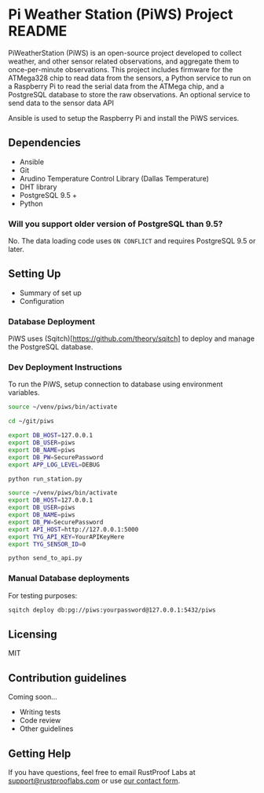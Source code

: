 # Pi Weather Station (PiWS) Project README

PiWeatherStation (PiWS) is an open-source project developed to collect weather,
and other sensor related observations,
and aggregate them to once-per-minute observations.  This project includes
firmware for the ATMega328 chip to read data from the sensors,
a Python service to run on a Raspberry Pi to read the serial data from the ATMega chip,
and a PostgreSQL database to store the raw observations.  An optional service
to send data to the sensor data API

Ansible is used to setup the Raspberry Pi and install the
PiWS services.


## Dependencies

* Ansible
* Git
* Arudino Temperature Control Library (Dallas Temperature)
* DHT library
* PostgreSQL 9.5 +
* Python


### Will you support older version of PostgreSQL than 9.5?

No.  The data loading code uses `ON CONFLICT` and requires PostgreSQL 9.5 or
later.

## Setting Up


* Summary of set up
* Configuration


### Database Deployment

PiWS uses (Sqitch)[https://github.com/theory/sqitch]
to deploy and manage the PostgreSQL database.


### Dev Deployment Instructions

To run the PiWS, setup connection to database using environment variables.


```bash
source ~/venv/piws/bin/activate

cd ~/git/piws

export DB_HOST=127.0.0.1
export DB_USER=piws
export DB_NAME=piws
export DB_PW=SecurePassword
export APP_LOG_LEVEL=DEBUG

python run_station.py

```

```bash
source ~/venv/piws/bin/activate
export DB_HOST=127.0.0.1
export DB_USER=piws
export DB_NAME=piws
export DB_PW=SecurePassword
export API_HOST=http://127.0.0.1:5000
export TYG_API_KEY=YourAPIKeyHere
export TYG_SENSOR_ID=0

python send_to_api.py
```

### Manual Database deployments

For testing purposes:

```bash
sqitch deploy db:pg://piws:yourpassword@127.0.0.1:5432/piws
```

## Licensing

MIT


## Contribution guidelines

Coming soon...

* Writing tests
* Code review
* Other guidelines

## Getting Help

If you have questions, feel free to email RustProof Labs at support@rustprooflabs.com
or use [our contact form](https://www.rustprooflabs.com/contact).

